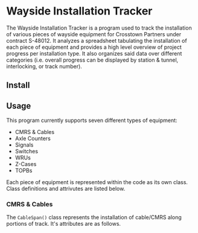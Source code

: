 # Wayside Installation Tracker
The Wayside Installation Tracker is a program used to track the installation of various pieces of wayside equipment for Crosstown Partners under contract S-48012. It analyzes a spreadsheet tabulating the installation of each piece of equipment and provides a high level overview of project progress per installation type. It also organizes said data over different categories (i.e. overall progress can be displayed by station & tunnel, interlocking, or track number).

## Install

## Usage
This program currently supports seven different types of equipment:
- CMRS & Cables
- Axle Counters
- Signals
- Switches
- WRUs
- Z-Cases
- TOPBs

Each piece of equipment is represented within the code as its own class. Class definitions and attrivutes are listed below.

### CMRS & Cables
The `CableSpan()` class represents the installation of cable/CMRS along portions of track. It's attributes are as follows.



